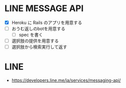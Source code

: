 # LINE MESSAGE API

- [x] Heroku に Rails のアプリを用意する
- [ ] おうむ返しのbotを用意する
  - [ ] spec を書く
- [ ] 選択肢の提供を用意する
- [ ] 選択肢から検索実行して返す

# LINE

- https://developers.line.me/ja/services/messaging-api/
